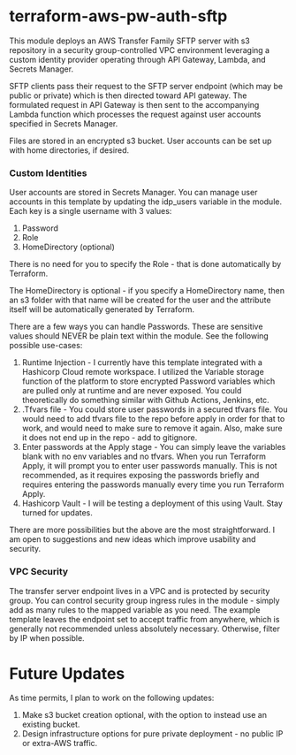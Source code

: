 # terraform-aws-pw-auth-sftp
This module deploys an AWS Transfer Family SFTP server with s3 repository in a security
group-controlled VPC environment leveraging a custom identity provider
operating through API Gateway, Lambda, and Secrets Manager. 

SFTP clients pass their request to the SFTP server endpoint (which may be 
public or private) which is then directed toward API gateway. The formulated
request in API Gateway is then sent to the accompanying Lambda function which 
processes the request against user accounts specified in Secrets Manager.

Files are stored in an encrypted s3 bucket. User accounts can be set up with home directories, if desired.

### Custom Identities
User accounts are stored in Secrets Manager. You can manage user accounts in this template
by updating the idp_users variable in the module. Each key is a single username with 3 values:

1. Password
2. Role
3. HomeDirectory (optional)

There is no need for you to specify the Role - that is done automatically by Terraform.

The HomeDirectory is optional - if you specify a HomeDirectory name, then an s3 folder with
that name will be created for the user and the attribute itself will be automatically 
generated by Terraform. 

There are a few ways you can handle Passwords. These are sensitive values should NEVER be
plain text within the module. See the following possible use-cases:

1. Runtime Injection - I currently have this template integrated with a Hashicorp Cloud remote 
workspace. I utilized the Variable storage function of the platform to store encrypted Password
variables which are pulled only at runtime and are never exposed. You could theoretically do
something similar with Github Actions, Jenkins, etc. 
2. .Tfvars file - You could store user passwords in a secured tfvars file. You would need to add
tfvars file to the repo before apply in order for that to work, and would need to make sure to 
remove it again. Also, make sure it does not end up in the repo - add to gitignore. 
3. Enter passwords at the Apply stage - You can simply leave the variables blank with no env 
variables and no tfvars. When you run Terraform Apply, it will prompt you to enter user passwords
manually. This is not recommended, as it requires exposing the passwords briefly and requires
entering the passwords manually every time you run Terraform Apply.
4. Hashicorp Vault - I will be testing a deployment of this using Vault. Stay turned for updates.

There are more possibilities but the above are the most straightforward. I am open to suggestions
and new ideas which improve usability and security.

### VPC Security
The transfer server endpoint lives in a VPC and is protected by security group. You can control 
security group ingress rules in the module - simply add as many rules to the mapped variable
as you need. The example template leaves the endpoint set to accept traffic from anywhere, which 
is generally not recommended unless absolutely necessary. Otherwise, filter by IP when possible.

# Future Updates
As time permits, I plan to work on the following updates:
1. Make s3 bucket creation optional, with the option to instead use an existing bucket.
2. Design infrastructure options for pure private deployment - no public IP or extra-AWS traffic.
